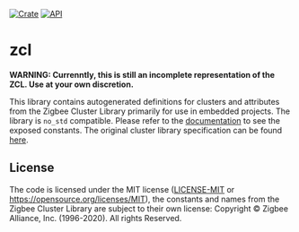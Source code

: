 [![Crate](https://img.shields.io/crates/v/zcl.svg)](https://crates.io/crates/zcl)
[![API](https://docs.rs/zcl/badge.svg)](https://docs.rs/zcl)

# zcl

**WARNING: Currenntly, this is still an incomplete representation of the ZCL. Use at your own discretion.**

This library contains autogenerated definitions for clusters and attributes
from the Zigbee Cluster Library primarily for use in embedded projects. The
library is `no_std` compatible. Please refer to the
[documentation](https://docs.rs/zcl) to see the exposed constants. The original
cluster library specification can be found
[here](https://zigbeealliance.org/wp-content/uploads/2019/12/07-5123-06-zigbee-cluster-library-specification.pdf).

## License

The code is licensed under the MIT license ([LICENSE-MIT](LICENSE-MIT) or
<https://opensource.org/licenses/MIT>), the constants and names from the Zigbee
Cluster Library are subject to their own license: Copyright © Zigbee Alliance,
Inc. (1996-2020). All rights Reserved.
